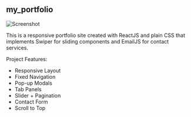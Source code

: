 ## my_portfolio
![Screenshot](https://github.com/kagHarsh/my_portfolio/assets/124779369/5d48b9f6-712f-4386-857b-2473be7644d3)

This is a responsive portfolio site created with ReactJS and plain CSS that implements Swiper for sliding components and EmailJS for contact services.

Project Features:
  - Responsive Layout
  - Fixed Navigation
  - Pop-up Modals
  - Tab Panels
  - Slider + Pagination
  - Contact Form
  - Scroll to Top
